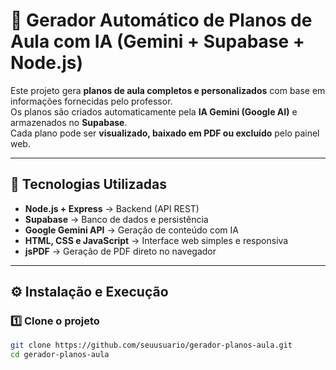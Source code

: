 # 📘 Gerador Automático de Planos de Aula com IA (Gemini + Supabase + Node.js)

Este projeto gera **planos de aula completos e personalizados** com base em informações fornecidas pelo professor.  
Os planos são criados automaticamente pela **IA Gemini (Google AI)** e armazenados no **Supabase**.  
Cada plano pode ser **visualizado, baixado em PDF ou excluído** pelo painel web.

---

## 🚀 Tecnologias Utilizadas

- **Node.js + Express** → Backend (API REST)
- **Supabase** → Banco de dados e persistência
- **Google Gemini API** → Geração de conteúdo com IA
- **HTML, CSS e JavaScript** → Interface web simples e responsiva
- **jsPDF** → Geração de PDF direto no navegador

---

## ⚙️ Instalação e Execução

### 1️⃣ Clone o projeto

```bash
git clone https://github.com/seuusuario/gerador-planos-aula.git
cd gerador-planos-aula

